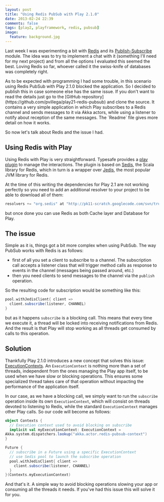 ```yaml
---
layout: post
title: "Using Redis PubSub with Play 2.1.0"
date: 2013-02-24 22:39
comments: false
tags: [play2, playframework, redis, pubsub]
image:
  feature: background.jpg
---
```


Last week I was experimenting a bit with [Redis](http://redis.io/) and its [Publish-Subscribe](http://redis.io/topics/pubsub) module. The idea was to try to implement a chat with it (something I'll need for my next project) and from all the options I evaluated this seemed the best. Loving Redis so far, whoever called it the swiss-knife of databases was completely right.

<!-- more -->As to be expected with programming I had some trouble, in this scenario using Redis PubSub with Play 2.1.0 blocked the application. So I decided to publish this in case someone else has the same issue. If you don't want to read the details just go to the [GitHub repository](https://github.com/pvillega/play21-redis-pubsub) and clone the source. It contains a very simple application in which Play subscribes to a Redis channel and sends messages to it via Akka actors, while using a listener to notify about reception of the same messages. The `Readme` file gives more detail on how it works.

So now let's talk about Redis and the issue I had.


## Using Redis with Play

Using Redis with Play is very straightforward. Typesafe provides a [play plugin](https://github.com/typesafehub/play-plugins/tree/master/redis) to manage the interactions. The plugin is based on [Sedis](https://github.com/pk11/sedis), the Scala library for Redis, which in turn is a wrapper over [Jedis](https://github.com/xetorthio/jedis/), the most popular JVM library for Redis.

At the time of this writing the dependencies for Play 2.1 are not working perfectly so you need to add an additional resolver to your project to be able to download all of them:

``` scala
resolvers += "org.sedis" at "http://pk11-scratch.googlecode.com/svn/trunk"
```

but once done you can use Redis as both Cache layer and Database for Play.


## The issue

Simple as it is, things got a bit more complex when using PubSub. The way PubSub works with Redis is as follows: 

* first of all you set a client to subscribe to a channel. The subscription call accepts a listener class that will trigger method calls as response to events in the channel (messages being passed around, etc.)
* then you need clients to send messages to the channel via the `publish` operation.

So the resulting code for subscription would be something like this:

``` scala
pool.withJedisClient{ client =>
  client.subscribe(listener, CHANNEL)
}
```

but as it happens `subscribe` is a blocking call. This means that every time we execute it, a thread will be locked into receiving notifications from Redis. And the result is that Play will stop working as all threads get consumed by calls to this operation.

## Solution

Thankfully Play 2.1.0 introduces a new concept that solves this issue: [ExecutionContexts](http://www.playframework.com/documentation/2.1.0/ThreadPools). An `ExecutionContext` is nothing more than a set of threads, independent from the ones managing the Play app itself, to be used when we have slow or blocking operations. This ensures some specialized thread takes care of that operation without impacting the performance of the application itself.

In our case, as we have a blocking call, we simply want to run the `subscribe` operation inside its own `ExecutionContext`, which will consist on threads devoted to listening to Redis, while the standard `ExecutionContext` manages other Play calls. So our code will become as follows:

``` scala
object Contexts {
  // Execution context used to avoid blocking on subscribe
  implicit val myExecutionContext: ExecutionContext = 
Akka.system.dispatchers.lookup("akka.actor.redis-pubsub-context")
}

Future {
  // subscribe in a Future using a specific ExecutionContext
  // use Sedis pool to launch the subscribe operation
  pool.withJedisClient{ client =>
    client.subscribe(listener, CHANNEL)
  }
}(Contexts.myExecutionContext) 
```

And that's it. A simple way to avoid blocking operations slowing your app or consuming all the threads it needs. If you've had this issue this will solve it for you.

